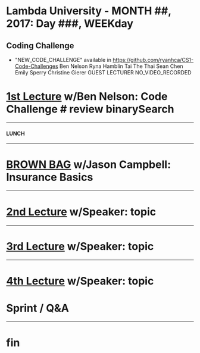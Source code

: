 # Lambda University - MONTH ##, 2017: Day ###, WEEKday
## Coding Challenge #
- "NEW_CODE_CHALLENGE" available in https://github.com/ryanhca/CS1-Code-Challenges
Ben Nelson
Ryna Hamblin
Tai The Thai
Sean Chen
Emily Sperry
Christine Gierer
GUEST LECTURER
NO_VIDEO_RECORDED
# [1st Lecture](VIDEO_RECORDED_NOT_POSTED) w/Ben Nelson: Code Challenge # review binarySearch
***
#### LUNCH
***
# [BROWN BAG](VIDEO_RECORDED_NOT_POSTED) w/Jason Campbell: Insurance Basics
***
# [2nd Lecture](VIDEO_RECORDED_NOT_POSTED) w/Speaker: topic
***
# [3rd Lecture](VIDEO_RECORDED_NOT_POSTED) w/Speaker: topic
***
# [4th Lecture](VIDEO_RECORDED_NOT_POSTED) w/Speaker: topic
# Sprint / Q&A
***
# fin
